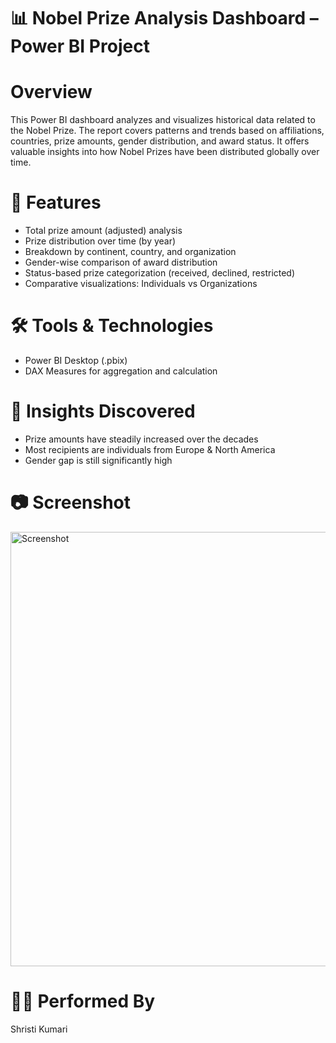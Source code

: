 # 📊 Nobel Prize Analysis Dashboard – Power BI Project

# Overview
This Power BI dashboard analyzes and visualizes historical data related to the Nobel Prize. The report covers patterns and trends based on affiliations, 
countries, prize amounts, gender distribution, and award status. It offers valuable insights into how Nobel Prizes have been distributed globally over time.

# 🚀 Features
<ul>
<li> Total prize amount (adjusted) analysis</li>
<li> Prize distribution over time (by year)</li>
<li> Breakdown by continent, country, and organization</li>
<li> Gender-wise comparison of award distribution</li>
<li>Status-based prize categorization (received, declined, restricted)</li>
<li>Comparative visualizations: Individuals vs Organizations</li>
</ul>

# 🛠️ Tools & Technologies
<ul>
  <li>Power BI Desktop (.pbix)</li>
  <li>DAX Measures for aggregation and calculation</li>
</ul>

# 📌 Insights Discovered
<ul>
  <li>Prize amounts have steadily increased over the decades</li>
  <li>Most recipients are individuals from Europe & North America</li>
  <li>Gender gap is still significantly high</li>
</ul>

# 📷 Screenshot
<img width="1344" height="695" alt="Screenshot" src="https://github.com/user-attachments/assets/ef1ad475-714d-48bb-b586-6d23aecf3093" />

# 👩‍💻 Performed By
Shristi Kumari




